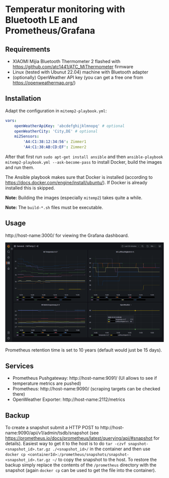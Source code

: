 # Temperatur monitoring with Bluetooth LE and Prometheus/Grafana

## Requirements

-   XIAOMI Mijia Bluetooth Thermometer 2 flashed with https://github.com/atc1441/ATC_MiThermometer firmware
-   Linux (tested with Ubunut 22.04) machine with Bluetooth adapter
-   (optionally) OpenWeather API key (you can get a free one from https://openweathermap.org/)

## Installation

Adapt the configuration in `mitemp2-playbook.yml`:

```yaml
vars:
    openWeatherApiKey: 'abcdefghijklmnopq' # optional
    openWeatherCity: 'City,DE' # optional
    mi2Sensors:
        'A4:C1:38:12:34:56': Zimmer1
        'A4:C1:38:AB:CD:EF': Zimmer2
```

After that first run `sudo apt-get install ansible` and then `ansible-playbook mitemp2-playbook.yml --ask-become-pass` to install Docker, build the images and run them.

The Ansible playbook makes sure that Docker is installed (according to https://docs.docker.com/engine/install/ubuntu/). If Docker is already installed this is skipped.

**Note:** Building the images (especially `mitemp2`) takes quite a while.

**Note:** The `build-*.sh` files must be executable.

## Usage

http://host-name:3000/ for viewing the Grafana dashboard.

![Grafana Dashboard](grafana-dashboard.png)

Prometheus retention time is set to 10 years (default would just be 15 days).

## Services

-   Prometheus Pushgateway: http://host-name:9091/ (UI allows to see if temperature metrics are pushed)
-   Prometheus: http://host-name:9090/ (scraping targets can be checked there)
-   OpenWeather Exporter: http://host-name:2112/metrics

## Backup

To create a snapshot submit a HTTP POST to http://host-name:9090/api/v1/admin/tsdb/snapshot (see https://prometheus.io/docs/prometheus/latest/querying/api/#snapshot for details).
Easiest way to get it to the host is to do `tar -czvf snapshot-<snapshot_id>.tar.gz ./<snapshot_id>/` in the container and then use `docker cp <containerId>:/prometheus/snapshots/snapshot-<snapshot_id>.tar.gz ~/` to copy the snapshot to the host.
To restore the backup simply replace the contents of the `/prometheus` directory with the snapshot (again `docker cp` can be used to get the file into the container).
